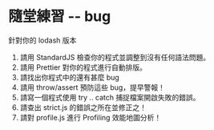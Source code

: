 # 隨堂練習 -- bug

針對你的 lodash 版本

1. 請用 StandardJS 檢查你的程式並調整到沒有任何語法問題。
2. 請用 Prettier 對你的程式進行自動排版。
3. 請找出你程式中的還有甚麼 bug
4. 請用 throw/assert 預防這些 bug，提早警報！
5. 請寫一個程式使用 try .. catch 捕捉檔案開啟失敗的錯誤。 
6. 請查出 strict.js 的錯誤之所在並修正之！
7. 請對 profile.js 進行 Profiling 效能地圖分析！
